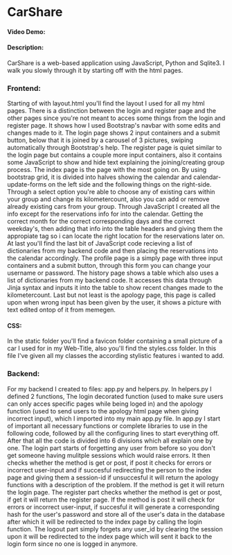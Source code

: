 # CarShare
#### Video Demo:  <URL HERE>
#### Description:
CarShare is a web-based application using JavaScript, Python and Sqlite3. I walk you slowly through it by starting off with the html pages.

### Frontend:
Starting of with layout.html you'll find the layout I used for all my html pages. There is a distinction between the login and register page and the other pages since you're not meant to acces some things from the login and register page. It shows how I used Bootstrap's navbar with some edits and changes made to it. The login page shows 2 input containers and a submit button, below that it is joined by a carousel of 3 pictures, swiping automatically through Bootstrap's help. The register page is quiet similar to the login page but contains a couple more input containers, also it contains some JavaScript to show and hide text explaining the joining/creating group process. The index page is the page with the most going on. By using bootstrap grid, it is divided into halves showing the calendar and calendar-update-forms on the left side and the following things on the right-side. Through a select option you're able to choose any of existing cars within your group and change its kilometercount, also you can add or remove already existing cars from your group. Through JavaScript I created all the info except for the reservations info for into the calendar. Getting the correct month for the correct corresponding days and the correct weekday's, then adding that info into the table headers and giving them the appropiate tag so i can locate the right location for the reservations later on. At last you'll find the last bit of JavaScript code recieving a list of dictionaries from my backend code and then placing the reservations into the calendar accordingly. The profile page is a simply page with three input containers and a submit button, through this form you can change your username or password. The history page shows a table which also uses a list of dictionaries from my backend code. It accesses this data through Jinja syntax and inputs it into the table to show recent changes made to the kilometercount. Last but not least is the apology page, this page is called upon when wrong input has been given by the user, it shows a picture with text edited ontop of it from memegen.

#### CSS:
In the static folder you'll find a favicon folder containing a small picture of a car I used for in my Web-Title, also you'll find the styles.css folder. In this file I've given all my classes the according stylistic features i wanted to add.

### Backend:
For my backend I created to files: app.py and helpers.py. In helpers.py I defined 2 functions, The login decorated function (used to make sure users can only acces specific pages while being loged in) and the apology function (used to send users to the apology html page when giving incorrect input), which I imported into my main app.py file.
In app.py I start of important all necessary functions or complete libraries to use in the following code, followed by all the configuring lines to start everything off. After that all the code is divided into 6 divisions which all explain one by one. The login part starts of forgetting any user from before so you don't get someone having mulitple sessions which would raise errors. It then checks whether the method is get or post, if post it checks for errors or incorrect user-input and if succesful redirecting the person to the index page and giving them a session-id if unsuccesful it will return the apology functions with a description of the problem. If the method is get it will return the login page. The register part checks whether the method is get or post, if get it will return the register page. If the method is post it will check for errors or incorrect user-input, if succesful it will generate a corresponding hash for the user's password and store all of the user's data in the database after which it will be redirected to the index page by calling the login function. The logout part simply forgets any user_id by clearing the session upon it will be redirected to the index page which will sent it back to the login form since no one is logged in anymore.